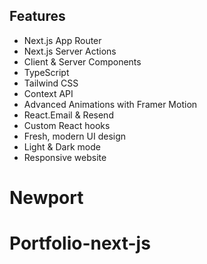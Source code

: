 


## Features

- Next.js App Router
- Next.js Server Actions
- Client & Server Components
- TypeScript 
- Tailwind CSS
- Context API
- Advanced Animations with Framer Motion
- React.Email & Resend
- Custom React hooks
- Fresh, modern UI design
- Light & Dark mode
- Responsive website

# Newport
# Portfolio-next-js

